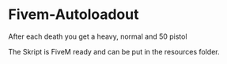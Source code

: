 # Fivem-Autoloadout
After each death you get a heavy, normal and 50 pistol

The Skript is FiveM ready and can be put in the resources folder.
